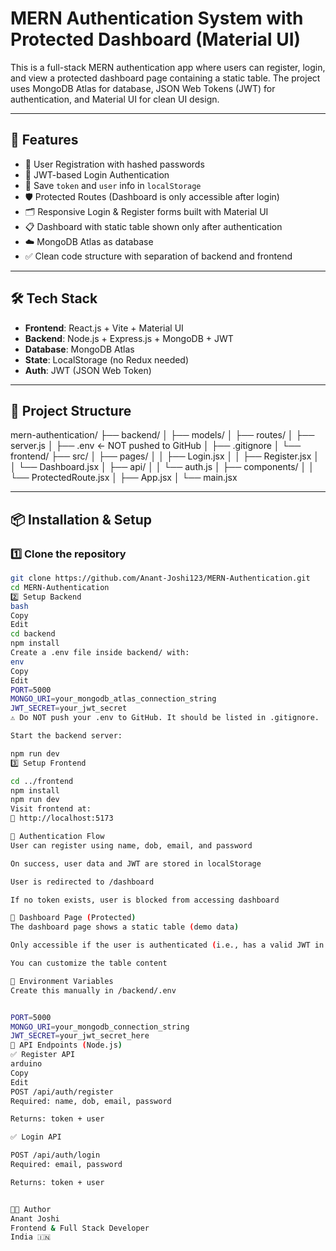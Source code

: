# MERN Authentication System with Protected Dashboard (Material UI)

This is a full-stack MERN authentication app where users can register, login, and view a protected dashboard page containing a static table. The project uses MongoDB Atlas for database, JSON Web Tokens (JWT) for authentication, and Material UI for clean UI design.

---

## 🚀 Features

- 🔐 User Registration with hashed passwords
- 🔑 JWT-based Login Authentication
- 🧠 Save `token` and `user` info in `localStorage`
- 🛡️ Protected Routes (Dashboard is only accessible after login)
- 🗂️ Responsive Login & Register forms built with Material UI
- 📋 Dashboard with static table shown only after authentication
- ☁️ MongoDB Atlas as database
- ✅ Clean code structure with separation of backend and frontend

---

## 🛠️ Tech Stack

- **Frontend**: React.js + Vite + Material UI
- **Backend**: Node.js + Express.js + MongoDB + JWT
- **Database**: MongoDB Atlas
- **State**: LocalStorage (no Redux needed)
- **Auth**: JWT (JSON Web Token)

---

## 📁 Project Structure

mern-authentication/
├── backend/
│ ├── models/
│ ├── routes/
│ ├── server.js
│ ├── .env ← NOT pushed to GitHub
│ ├── .gitignore
│
└── frontend/
├── src/
│ ├── pages/
│ │ ├── Login.jsx
│ │ ├── Register.jsx
│ │ └── Dashboard.jsx
│ ├── api/
│ │ └── auth.js
│ ├── components/
│ │ └── ProtectedRoute.jsx
│ ├── App.jsx
│ └── main.jsx


---

## 📦 Installation & Setup

### 1️⃣ Clone the repository

```bash
git clone https://github.com/Anant-Joshi123/MERN-Authentication.git
cd MERN-Authentication
2️⃣ Setup Backend
bash
Copy
Edit
cd backend
npm install
Create a .env file inside backend/ with:
env
Copy
Edit
PORT=5000
MONGO_URI=your_mongodb_atlas_connection_string
JWT_SECRET=your_jwt_secret
⚠️ Do NOT push your .env to GitHub. It should be listed in .gitignore.

Start the backend server:

npm run dev
3️⃣ Setup Frontend

cd ../frontend
npm install
npm run dev
Visit frontend at:
📎 http://localhost:5173

🔐 Authentication Flow
User can register using name, dob, email, and password

On success, user data and JWT are stored in localStorage

User is redirected to /dashboard

If no token exists, user is blocked from accessing dashboard

🧾 Dashboard Page (Protected)
The dashboard page shows a static table (demo data)

Only accessible if the user is authenticated (i.e., has a valid JWT in localStorage)

You can customize the table content

🧠 Environment Variables
Create this manually in /backend/.env 


PORT=5000
MONGO_URI=your_mongodb_connection_string
JWT_SECRET=your_jwt_secret_here
🧪 API Endpoints (Node.js)
✅ Register API
arduino
Copy
Edit
POST /api/auth/register
Required: name, dob, email, password

Returns: token + user

✅ Login API

POST /api/auth/login
Required: email, password

Returns: token + user


👨‍💻 Author
Anant Joshi
Frontend & Full Stack Developer
India 🇮🇳

